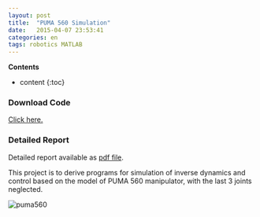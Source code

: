 ```yaml
---
layout: post
title:  "PUMA 560 Simulation"
date:   2015-04-07 23:53:41
categories: en
tags: robotics MATLAB
---
```


__Contents__

* content
{:toc}


### Download Code

[Click here.](https://github.com/izhengfan/Puma560Simulation)

### Detailed Report 

Detailed report available as [pdf file](/files/pumareport.pdf).

This project is to derive programs for simulation of inverse dynamics and control based on the model of PUMA 560 manipulator, with the last 3 joints neglected.

![puma560](/images/puma.jpg)

